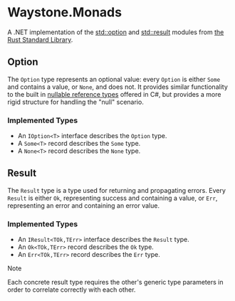 ﻿# Waystone.Monads

A .NET implementation of
the [std::option](https://doc.rust-lang.org/std/option/)
and [std::result](https://doc.rust-lang.org/std/result/index.html) modules
from [the Rust Standard Library](https://doc.rust-lang.org/std/index.html).

## Option

The `Option` type represents an optional value: every `Option` is either `Some`
and contains a value, or `None`, and does not. It provides similar functionality
to the built in
[nullable reference types](https://learn.microsoft.com/en-us/dotnet/csharp/nullable-references)
offered in C#, but provides a more rigid structure for handling the "null"
scenario.

### Implemented Types

- An `IOption<T>` interface describes the `Option` type.
- A `Some<T>` record describes the `Some` type.
- A `None<T>` record describes the `None` type.

## Result

The `Result` type is a type used for returning and propagating errors. Every
`Result` is either `Ok`, representing success and containing a value, or `Err`,
representing an error and containing an error value.

### Implemented Types

- An `IResult<TOk,TErr>` interface describes the `Result` type.
- An `Ok<TOk,TErr>` record describes the `Ok` type.
- An `Err<TOk,TErr>` record describes the `Err` type.

> [!NOTE]
> Each concrete result type requires the other's generic type parameters in
> order to correlate correctly with each other.

